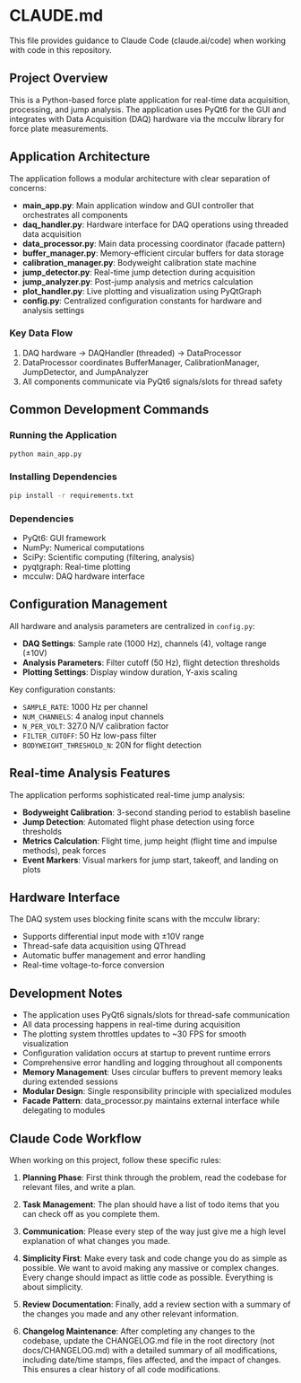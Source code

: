 # CLAUDE.md

This file provides guidance to Claude Code (claude.ai/code) when working with code in this repository.

## Project Overview

This is a Python-based force plate application for real-time data acquisition, processing, and jump analysis. The application uses PyQt6 for the GUI and integrates with Data Acquisition (DAQ) hardware via the mcculw library for force plate measurements.

## Application Architecture

The application follows a modular architecture with clear separation of concerns:

- **main_app.py**: Main application window and GUI controller that orchestrates all components
- **daq_handler.py**: Hardware interface for DAQ operations using threaded data acquisition
- **data_processor.py**: Main data processing coordinator (facade pattern)
- **buffer_manager.py**: Memory-efficient circular buffers for data storage
- **calibration_manager.py**: Bodyweight calibration state machine
- **jump_detector.py**: Real-time jump detection during acquisition
- **jump_analyzer.py**: Post-jump analysis and metrics calculation
- **plot_handler.py**: Live plotting and visualization using PyQtGraph
- **config.py**: Centralized configuration constants for hardware and analysis settings

### Key Data Flow
1. DAQ hardware → DAQHandler (threaded) → DataProcessor
2. DataProcessor coordinates BufferManager, CalibrationManager, JumpDetector, and JumpAnalyzer
3. All components communicate via PyQt6 signals/slots for thread safety

## Common Development Commands

### Running the Application
```bash
python main_app.py
```

### Installing Dependencies
```bash
pip install -r requirements.txt
```

### Dependencies
- PyQt6: GUI framework
- NumPy: Numerical computations
- SciPy: Scientific computing (filtering, analysis)
- pyqtgraph: Real-time plotting
- mcculw: DAQ hardware interface

## Configuration Management

All hardware and analysis parameters are centralized in `config.py`:
- **DAQ Settings**: Sample rate (1000 Hz), channels (4), voltage range (±10V)
- **Analysis Parameters**: Filter cutoff (50 Hz), flight detection thresholds
- **Plotting Settings**: Display window duration, Y-axis scaling

Key configuration constants:
- `SAMPLE_RATE`: 1000 Hz per channel
- `NUM_CHANNELS`: 4 analog input channels
- `N_PER_VOLT`: 327.0 N/V calibration factor
- `FILTER_CUTOFF`: 50 Hz low-pass filter
- `BODYWEIGHT_THRESHOLD_N`: 20N for flight detection

## Real-time Analysis Features

The application performs sophisticated real-time jump analysis:
- **Bodyweight Calibration**: 3-second standing period to establish baseline
- **Jump Detection**: Automated flight phase detection using force thresholds
- **Metrics Calculation**: Flight time, jump height (flight time and impulse methods), peak forces
- **Event Markers**: Visual markers for jump start, takeoff, and landing on plots

## Hardware Interface

The DAQ system uses blocking finite scans with the mcculw library:
- Supports differential input mode with ±10V range
- Thread-safe data acquisition using QThread
- Automatic buffer management and error handling
- Real-time voltage-to-force conversion

## Development Notes

- The application uses PyQt6 signals/slots for thread-safe communication
- All data processing happens in real-time during acquisition
- The plotting system throttles updates to ~30 FPS for smooth visualization
- Configuration validation occurs at startup to prevent runtime errors
- Comprehensive error handling and logging throughout all components
- **Memory Management**: Uses circular buffers to prevent memory leaks during extended sessions
- **Modular Design**: Single responsibility principle with specialized modules
- **Facade Pattern**: data_processor.py maintains external interface while delegating to modules

## Claude Code Workflow

When working on this project, follow these specific rules:

1. **Planning Phase**: First think through the problem, read the codebase for relevant files, and write a plan.

2. **Task Management**: The plan should have a list of todo items that you can check off as you complete them.

3. **Communication**: Please every step of the way just give me a high level explanation of what changes you made.

4. **Simplicity First**: Make every task and code change you do as simple as possible. We want to avoid making any massive or complex changes. Every change should impact as little code as possible. Everything is about simplicity.

5. **Review Documentation**: Finally, add a review section with a summary of the changes you made and any other relevant information.

6. **Changelog Maintenance**: After completing any changes to the codebase, update the CHANGELOG.md file in the root directory (not docs/CHANGELOG.md) with a detailed summary of all modifications, including date/time stamps, files affected, and the impact of changes. This ensures a clear history of all code modifications.